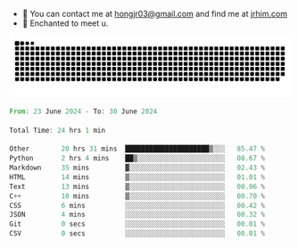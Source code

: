 - 📧 You can contact me at hongjr03@gmail.com and find me at [jrhim.com](https://jrhim.com/)
- 💜 Enchanted to meet u.

![snake_animation](https://raw.githubusercontent.com/hongjr03/hongjr03/output/github-contribution-grid-snake.svg)

<!--START_SECTION:waka-->

```rust
From: 23 June 2024 - To: 30 June 2024

Total Time: 24 hrs 1 min

Other        20 hrs 31 mins  █████████████████████▒░░░   85.47 %
Python       2 hrs 4 mins    ██▒░░░░░░░░░░░░░░░░░░░░░░   08.67 %
Markdown     35 mins         ▓░░░░░░░░░░░░░░░░░░░░░░░░   02.43 %
HTML         14 mins         ▒░░░░░░░░░░░░░░░░░░░░░░░░   01.01 %
Text         13 mins         ▒░░░░░░░░░░░░░░░░░░░░░░░░   00.96 %
C++          10 mins         ▒░░░░░░░░░░░░░░░░░░░░░░░░   00.70 %
CSS          6 mins          ░░░░░░░░░░░░░░░░░░░░░░░░░   00.42 %
JSON         4 mins          ░░░░░░░░░░░░░░░░░░░░░░░░░   00.32 %
Git          0 secs          ░░░░░░░░░░░░░░░░░░░░░░░░░   00.01 %
CSV          0 secs          ░░░░░░░░░░░░░░░░░░░░░░░░░   00.01 %
```

<!--END_SECTION:waka-->

